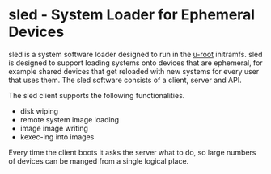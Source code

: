 # sled - System Loader for Ephemeral Devices

sled is a system software loader designed to run in the [u-root](https://u-root.tk) initramfs. sled is designed to support loading systems onto devices that are ephemeral, for example shared devices that get reloaded with new systems for every user that uses them. The sled software consists of a client, server and API.

The sled client supports the following functionalities.

- disk wiping
- remote system image loading
- image image writing
- kexec-ing into images

Every time the client boots it asks the server what to do, so large numbers of devices can be manged from a single logical place.

